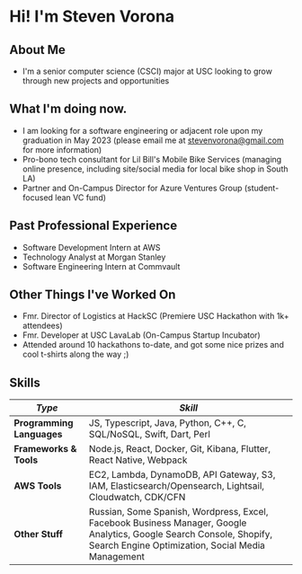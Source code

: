 # Hi! I'm Steven Vorona

## About Me
- I'm a senior computer science (CSCI) major at USC looking to grow through new projects and opportunities

## What I'm doing now.
- I am looking for a software engineering or adjacent role upon my graduation in May 2023 (please email me at stevenvorona@gmail.com for more information)
- Pro-bono tech consultant for Lil Bill's Mobile Bike Services (managing online presence, including site/social media for local bike shop in South LA)
- Partner and On-Campus Director for Azure Ventures Group (student-focused lean VC fund)

## Past Professional Experience
- Software Development Intern at AWS
- Technology Analyst at Morgan Stanley
- Software Engineering Intern at Commvault

## Other Things I've Worked On
- Fmr. Director of Logistics at HackSC (Premiere USC Hackathon with 1k+ attendees)
- Fmr. Developer at USC LavaLab (On-Campus Startup Incubator)
- Attended around 10 hackathons to-date, and got some nice prizes and cool t-shirts along the way ;)

## Skills
| *Type* | *Skill* |
| --------------- | --------------- |
| **Programming Languages** | JS, Typescript, Java, Python, C++, C, SQL/NoSQL, Swift, Dart, Perl |
| **Frameworks & Tools** | Node.js, React, Docker, Git, Kibana, Flutter, React Native, Webpack |
| **AWS Tools** | EC2, Lambda, DynamoDB, API Gateway, S3, IAM, Elasticsearch/Opensearch, Lightsail, Cloudwatch, CDK/CFN |
| **Other Stuff** | Russian, Some Spanish, Wordpress, Excel, Facebook Business Manager, Google Analytics, Google Search Console, Shopify, Search Engine Optimization, Social Media Management |

